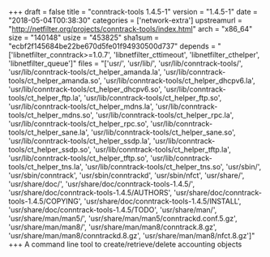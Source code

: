 +++
draft = false
title = "conntrack-tools 1.4.5-1"
version = "1.4.5-1"
date = "2018-05-04T00:38:30"
categories = ['network-extra']
upstreamurl = "http://netfilter.org/projects/conntrack-tools/index.html"
arch = "x86_64"
size = "140148"
usize = "453825"
sha1sum = "ecbf2f145684be22be670d5fe01f94930500d737"
depends = "['libnetfilter_conntrack>=1.0.7', 'libnetfilter_cttimeout', 'libnetfilter_cthelper', 'libnetfilter_queue']"
files = "['usr/', 'usr/lib/', 'usr/lib/conntrack-tools/', 'usr/lib/conntrack-tools/ct_helper_amanda.la', 'usr/lib/conntrack-tools/ct_helper_amanda.so', 'usr/lib/conntrack-tools/ct_helper_dhcpv6.la', 'usr/lib/conntrack-tools/ct_helper_dhcpv6.so', 'usr/lib/conntrack-tools/ct_helper_ftp.la', 'usr/lib/conntrack-tools/ct_helper_ftp.so', 'usr/lib/conntrack-tools/ct_helper_mdns.la', 'usr/lib/conntrack-tools/ct_helper_mdns.so', 'usr/lib/conntrack-tools/ct_helper_rpc.la', 'usr/lib/conntrack-tools/ct_helper_rpc.so', 'usr/lib/conntrack-tools/ct_helper_sane.la', 'usr/lib/conntrack-tools/ct_helper_sane.so', 'usr/lib/conntrack-tools/ct_helper_ssdp.la', 'usr/lib/conntrack-tools/ct_helper_ssdp.so', 'usr/lib/conntrack-tools/ct_helper_tftp.la', 'usr/lib/conntrack-tools/ct_helper_tftp.so', 'usr/lib/conntrack-tools/ct_helper_tns.la', 'usr/lib/conntrack-tools/ct_helper_tns.so', 'usr/sbin/', 'usr/sbin/conntrack', 'usr/sbin/conntrackd', 'usr/sbin/nfct', 'usr/share/', 'usr/share/doc/', 'usr/share/doc/conntrack-tools-1.4.5/', 'usr/share/doc/conntrack-tools-1.4.5/AUTHORS', 'usr/share/doc/conntrack-tools-1.4.5/COPYING', 'usr/share/doc/conntrack-tools-1.4.5/INSTALL', 'usr/share/doc/conntrack-tools-1.4.5/TODO', 'usr/share/man/', 'usr/share/man/man5/', 'usr/share/man/man5/conntrackd.conf.5.gz', 'usr/share/man/man8/', 'usr/share/man/man8/conntrack.8.gz', 'usr/share/man/man8/conntrackd.8.gz', 'usr/share/man/man8/nfct.8.gz']"
+++
A command line tool to create/retrieve/delete accounting objects